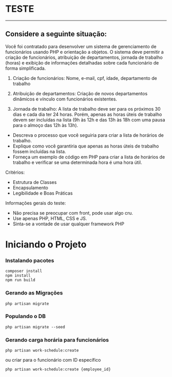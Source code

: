 # TESTE
--------------------------------

## Considere a seguinte situação:

Você foi contratado para desenvolver um sistema de gerenciamento de funcionários usando PHP e orientação a objetos. O sistema deve permitir a criação de funcionários, atribuição de departamentos, jornada de trabalho (horas) e exibição de informações detalhadas sobre cada funcionário de forma simplificada.

1) Criação de funcionários: Nome, e-mail, cpf, idade, departamento de trabalho

2) Atribuição de departamentos: Criação de novos departamentos dinâmicos e vínculo com funcionários existentes.

3) Jornada de trabalho:
A lista de trabalho deve ser para os próximos 30 dias e cada dia ter 24 horas. Porém, apenas as horas úteis de trabalho devem ser incluídas na lista (9h às 12h e das 13h às 18h com uma pausa para o almoço das 12h às 13h).

- Descreva o processo que você seguiria para criar a lista de horários de trabalho.
- Explique como você garantiria que apenas as horas úteis de trabalho fossem incluídas na lista.
- Forneça um exemplo de código em PHP para criar a lista de horários de trabalho e verificar se uma determinada hora é uma hora útil.

Critérios:
- Estrutura de Classes
- Encapsulamento
- Legibilidade e Boas Práticas


Informações gerais do teste:
- Não precisa se preocupar com front, pode usar algo cru.
- Use apenas PHP, HTML, CSS e JS.
- Sinta-se a vontade de usar qualquer framework PHP


# Iniciando o Projeto

### Instalando pacotes
```
composer install
npm install
npm run build
```

### Gerando as Migrações
```
php artisan migrate
```

### Populando o DB
```
php artisan migrate --seed
```

### Gerando carga horária para funcionários
```
php artisan work-schedule:create
```
ou criar para o funcionário com ID específico

```
php artisan work-schedule:create {employee_id}
```
